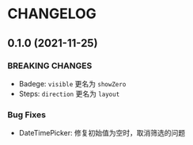 # CHANGELOG


## 0.1.0 (2021-11-25)

### BREAKING CHANGES

* Badege: `visible` 更名为 `showZero`
* Steps: `direction` 更名为 `layout`

### Bug Fixes

* DateTimePicker: 修复初始值为空时，取消筛选的问题
